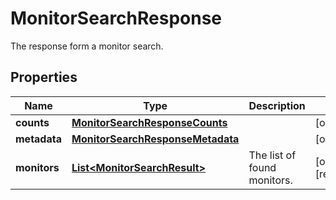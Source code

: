 

# MonitorSearchResponse

The response form a monitor search.

## Properties

Name | Type | Description | Notes
------------ | ------------- | ------------- | -------------
**counts** | [**MonitorSearchResponseCounts**](MonitorSearchResponseCounts.md) |  |  [optional]
**metadata** | [**MonitorSearchResponseMetadata**](MonitorSearchResponseMetadata.md) |  |  [optional]
**monitors** | [**List&lt;MonitorSearchResult&gt;**](MonitorSearchResult.md) | The list of found monitors. |  [optional] [readonly]



